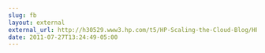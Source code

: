 ```yaml
---
slug: fb
layout: external
external_url: http://h30529.www3.hp.com/t5/HP-Scaling-the-Cloud-Blog/HP-Announces-Support-for-OpenStack/ba-p/109
date: 2011-07-27T13:24:49-05:00
---
```

